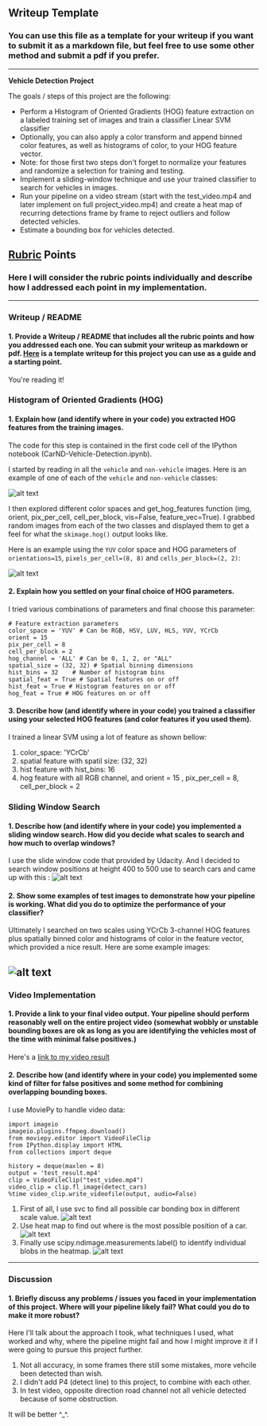 ## Writeup Template
### You can use this file as a template for your writeup if you want to submit it as a markdown file, but feel free to use some other method and submit a pdf if you prefer.

---

**Vehicle Detection Project**

The goals / steps of this project are the following:

* Perform a Histogram of Oriented Gradients (HOG) feature extraction on a labeled training set of images and train a classifier Linear SVM classifier
* Optionally, you can also apply a color transform and append binned color features, as well as histograms of color, to your HOG feature vector. 
* Note: for those first two steps don't forget to normalize your features and randomize a selection for training and testing.
* Implement a sliding-window technique and use your trained classifier to search for vehicles in images.
* Run your pipeline on a video stream (start with the test_video.mp4 and later implement on full project_video.mp4) and create a heat map of recurring detections frame by frame to reject outliers and follow detected vehicles.
* Estimate a bounding box for vehicles detected.

[//]: # (Image References)
[image1]: ./examples/car_not_car.png
[image2]: ./examples/HOGimage.png
[image3]: ./examples/bboxes.png
[image4]: ./examples/sliding_window.png
[image5]: ./examples/bboxes.png
[image6]: ./examples/labels_map.png
[image7]: ./examples/output_bboxes.png
[video1]: ./project_video.mp4

## [Rubric](https://review.udacity.com/#!/rubrics/513/view) Points
### Here I will consider the rubric points individually and describe how I addressed each point in my implementation.  

---
### Writeup / README

#### 1. Provide a Writeup / README that includes all the rubric points and how you addressed each one.  You can submit your writeup as markdown or pdf.  [Here](https://github.com/udacity/CarND-Vehicle-Detection/blob/master/writeup_template.md) is a template writeup for this project you can use as a guide and a starting point.  

You're reading it!

### Histogram of Oriented Gradients (HOG)

#### 1. Explain how (and identify where in your code) you extracted HOG features from the training images.

The code for this step is contained in the first code cell of the IPython notebook (CarND-Vehicle-Detection.ipynb).  

I started by reading in all the `vehicle` and `non-vehicle` images.  Here is an example of one of each of the `vehicle` and `non-vehicle` classes:

![alt text][image1]

I then explored different color spaces and get_hog_features function (img, orient, pix_per_cell, cell_per_block, vis=False, feature_vec=True).  I grabbed random images from each of the two classes and displayed them to get a feel for what the `skimage.hog()` output looks like.

Here is an example using the `YUV` color space and HOG parameters of `orientations=15`, `pixels_per_cell=(8, 8)` and `cells_per_block=(2, 2)`:


![alt text][image2]

#### 2. Explain how you settled on your final choice of HOG parameters.

I tried various combinations of parameters and final choose this parameter:
```
# Feature extraction parameters
color_space = 'YUV' # Can be RGB, HSV, LUV, HLS, YUV, YCrCb
orient = 15
pix_per_cell = 8
cell_per_block = 2
hog_channel = 'ALL' # Can be 0, 1, 2, or "ALL"
spatial_size = (32, 32) # Spatial binning dimensions
hist_bins = 32    # Number of histogram bins
spatial_feat = True # Spatial features on or off
hist_feat = True # Histogram features on or off
hog_feat = True # HOG features on or off
```

#### 3. Describe how (and identify where in your code) you trained a classifier using your selected HOG features (and color features if you used them).

I trained a linear SVM using a lot of feature as shown bellow:
1. color_space: 'YCrCb'
2. spatial feature with spatil size: (32, 32)
3. hist feature with hist_bins: 16
4. hog feature with all RGB channel, and orient = 15 , pix_per_cell = 8, cell_per_block = 2

### Sliding Window Search

#### 1. Describe how (and identify where in your code) you implemented a sliding window search.  How did you decide what scales to search and how much to overlap windows?

I use the slide window code that provided by Udacity. And I decided to search window positions at height 400 to 500 use to search cars and came up with this :
![alt text][image3]

#### 2. Show some examples of test images to demonstrate how your pipeline is working.  What did you do to optimize the performance of your classifier?

Ultimately I searched on two scales using YCrCb 3-channel HOG features plus spatially binned color and histograms of color in the feature vector, which provided a nice result.  Here are some example images:

![alt text][image4]
---

### Video Implementation

#### 1. Provide a link to your final video output.  Your pipeline should perform reasonably well on the entire project video (somewhat wobbly or unstable bounding boxes are ok as long as you are identifying the vehicles most of the time with minimal false positives.)
Here's a [link to my video result](./project_video.mp4)


#### 2. Describe how (and identify where in your code) you implemented some kind of filter for false positives and some method for combining overlapping bounding boxes.
I use MoviePy to handle video data:
```
import imageio
imageio.plugins.ffmpeg.download()
from moviepy.editor import VideoFileClip
from IPython.display import HTML
from collections import deque

history = deque(maxlen = 8)
output = 'test_result.mp4'
clip = VideoFileClip("test_video.mp4")
video_clip = clip.fl_image(detect_cars)
%time video_clip.write_videofile(output, audio=False)
```
1. First of all, I use svc to find all possible car bonding box in different scale value. 
![alt text][image5]
2. Use heat map to find out where is the most possible position of a car. 
![alt text][image6]
3. Finally use scipy.ndimage.measurements.label() to identify individual blobs in the heatmap.
![alt text][image7]

---

### Discussion

#### 1. Briefly discuss any problems / issues you faced in your implementation of this project.  Where will your pipeline likely fail?  What could you do to make it more robust?

Here I'll talk about the approach I took, what techniques I used, what worked and why, where the pipeline might fail and how I might improve it if I were going to pursue this project further.  

1. Not all accuracy, in some frames there still some mistakes, more vehcile been detected than wish.
2. I didn't add P4 (detect line) to this project, to combine with each other.
3. In test video, opposite direction road channel not all vehicle detected because of some obstruction.

It will be better ^_^.
